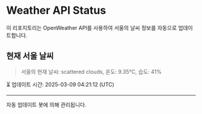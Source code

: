 
# Weather API Status

이 리포지토리는 OpenWeather API를 사용하여 서울의 날씨 정보를 자동으로 업데이트합니다.

## 현재 서울 날씨
> 서울의 현재 날씨: scattered clouds, 온도: 9.35°C, 습도: 41%

⏳ 업데이트 시간: 2025-03-09 04:21:12 (UTC)

---
자동 업데이트 봇에 의해 관리됩니다.

